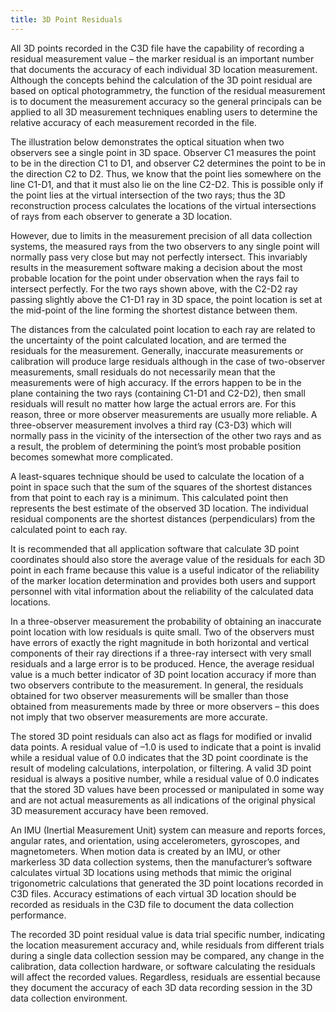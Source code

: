 ```yaml
---
title: 3D Point Residuals
---
```


All 3D points recorded in the C3D file have the capability of recording a residual measurement value – the marker residual is an important number that documents the accuracy of each individual 3D location measurement.  Although the concepts behind the calculation of the 3D point residual are based on optical photogrammetry, the function of the residual measurement is to document the measurement accuracy so the general principals can be applied to all 3D measurement techniques enabling users to determine the relative accuracy of each measurement recorded in the file.

The illustration below demonstrates the optical situation when two observers see a single point in 3D space.  Observer C1 measures the point to be in the direction C1 to D1, and observer C2 determines the point to be in the direction C2 to D2.  Thus, we know that the point lies somewhere on the line C1-D1, and that it must also lie on the line C2-D2.  This is possible only if the point lies at the virtual intersection of the two rays; thus the 3D reconstruction process calculates the locations of the virtual intersections of rays from each observer to generate a 3D location.

However, due to limits in the measurement precision of all data collection systems, the measured rays from the two observers to any single point will normally pass very close but may not perfectly intersect.  This invariably results in the measurement software making a decision about the most probable location for the point under observation when the rays fail to intersect perfectly.  For the two rays shown above, with the C2-D2 ray passing slightly above the C1-D1 ray in 3D space, the point location is set at the mid-point of the line forming the shortest distance between them.

The distances from the calculated point location to each ray are related to the uncertainty of the point calculated location, and are termed the residuals for the measurement.  Generally, inaccurate measurements or calibration will produce large residuals although in the case of two-observer measurements, small residuals do not necessarily mean that the measurements were of high accuracy.  If the errors happen to be in the plane containing the two rays (containing C1-D1 and C2-D2), then small residuals will result no matter how large the actual errors are.  For this reason, three or more observer measurements are usually more reliable.  A three-observer measurement involves a third ray (C3-D3) which will normally pass in the vicinity of the intersection of the other two rays and as a result, the problem of determining the point’s most probable position becomes somewhat more complicated.

A least-squares technique should be used to calculate the location of a point in space such that the sum of the squares of the shortest distances from that point to each ray is a minimum.  This calculated point then represents the best estimate of the observed 3D location.  The individual residual components are the shortest distances (perpendiculars) from the calculated point to each ray.

It is recommended that all application software that calculate 3D point coordinates should also store the average value of the residuals for each 3D point in each frame because this value is a useful indicator of the reliability of the marker location determination and provides both users and support personnel with vital information about the reliability of the calculated data locations.

In a three-observer measurement the probability of obtaining an inaccurate point location with low residuals is quite small.  Two of the observers must have errors of exactly the right magnitude in both horizontal and vertical components of their ray directions if a three-ray intersect with very small residuals and a large error is to be produced.  Hence, the average residual value is a much better indicator of 3D point location accuracy if more than two observers contribute to the measurement.  In general, the residuals obtained for two observer measurements will be smaller than those obtained from measurements made by three or more observers – this does not imply that two observer measurements are more accurate.

The stored 3D point residuals can also act as flags for modified or invalid data points.  A residual value of –1.0 is used to indicate that a point is invalid while a residual value of 0.0 indicates that the 3D point coordinate is the result of modeling calculations, interpolation, or filtering.  A valid 3D point residual is always a positive number, while a residual value of 0.0 indicates that the stored 3D values have been processed or manipulated in some way and are not actual measurements as all indications of the original physical 3D measurement accuracy have been removed.

An IMU (Inertial Measurement Unit) system can measure and reports forces, angular rates, and orientation, using accelerometers, gyroscopes, and magnetometers.  When motion data is created by an IMU, or other markerless 3D data collection systems, then the manufacturer’s software calculates virtual 3D locations using methods that mimic the original trigonometric calculations that generated the 3D point locations recorded in C3D files.  Accuracy estimations of each virtual 3D location should be recorded as residuals in the C3D file to document the data collection performance.

The recorded 3D point residual value is data trial specific number, indicating the location measurement accuracy and, while residuals from different trials during a single data collection session may be compared, any change in the calibration, data collection hardware, or software calculating the residuals will affect the recorded values.  Regardless, residuals are essential because they document the accuracy of each 3D data recording session in the 3D data collection environment.


